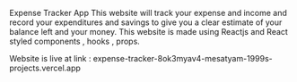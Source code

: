 Expense Tracker App
This website will track your expense and income and record your expenditures and savings to give you a clear estimate of your balance left and your money.
This website is made using Reactjs and React styled components , hooks , props.

Website is live at link : expense-tracker-8ok3myav4-mesatyam-1999s-projects.vercel.app